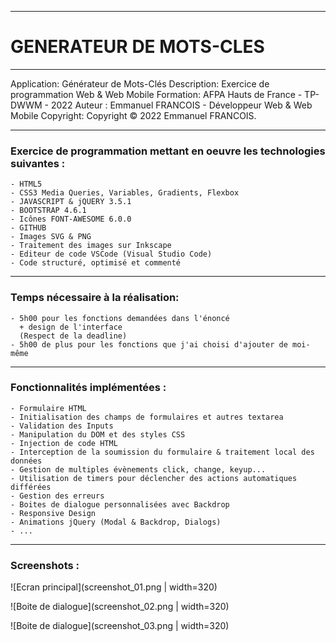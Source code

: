 _______________________________________________________________________________

# GENERATEUR DE MOTS-CLES
_______________________________________________________________________________


Application:    Générateur de Mots-Clés
Description:    Exercice de programmation Web & Web Mobile
Formation:      AFPA Hauts de France - TP-DWWM - 2022
Auteur :        Emmanuel FRANCOIS - Développeur Web & Web Mobile
Copyright:      Copyright © 2022 Emmanuel FRANCOIS.

_______________________________________________________________________________


### Exercice de programmation mettant en oeuvre les technologies suivantes :

    - HTML5
    - CSS3 Media Queries, Variables, Gradients, Flexbox
    - JAVASCRIPT & jQUERY 3.5.1
    - BOOTSTRAP 4.6.1
    - Icônes FONT-AWESOME 6.0.0
    - GITHUB
    - Images SVG & PNG
    - Traitement des images sur Inkscape
    - Editeur de code VSCode (Visual Studio Code)
    - Code structuré, optimisé et commenté

_______________________________________________________________________________


### Temps nécessaire à la réalisation:

    - 5h00 pour les fonctions demandées dans l'énoncé 
      + design de l'interface
      (Respect de la deadline)
    - 5h00 de plus pour les fonctions que j'ai choisi d'ajouter de moi-même

_______________________________________________________________________________


### Fonctionnalités implémentées :

    - Formulaire HTML
    - Initialisation des champs de formulaires et autres textarea
    - Validation des Inputs
    - Manipulation du DOM et des styles CSS
    - Injection de code HTML
    - Interception de la soumission du formulaire & traitement local des données
    - Gestion de multiples évènements click, change, keyup...
    - Utilisation de timers pour déclencher des actions automatiques différées
    - Gestion des erreurs
    - Boites de dialogue personnalisées avec Backdrop
    - Responsive Design
    - Animations jQuery (Modal & Backdrop, Dialogs)
    - ...

_______________________________________________________________________________


### Screenshots :

![Ecran principal](screenshot_01.png | width=320)

![Boite de dialogue](screenshot_02.png | width=320)

![Boite de dialogue](screenshot_03.png | width=320)
